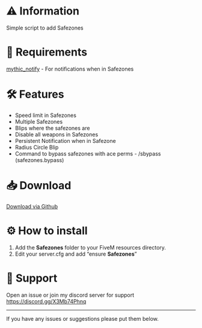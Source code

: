 # :warning: Information
Simple script to add Safezones

# :hammer: Requirements
[mythic_notify](https://github.com/FlawwsX/mythic_notify) - For notifications when in Safezones

# :hammer_and_wrench: Features
- Speed limit in Safezones
- Multiple Safezones
- Blips where the safezones are
- Disable all weapons in Safezones
- Persistent Notification when in Safezone
- Radius Circle Blip
- Command to bypass safezones with ace perms - /sbypass (safezones.bypass)

# :inbox_tray: Download
[Download via Github](https://github.com/Swqppingg/Safezones)

# :gear: How to install
1. Add the **Safezones** folder to your FiveM resources directory.
2. Edit your server.cfg and add “ensure **Safezones**”

# :wrench: Support
Open an issue or join my discord server for support
https://discord.gg/X3Mb74Phnq

---------------------------------------------------

If you have any issues or suggestions please put them below.
